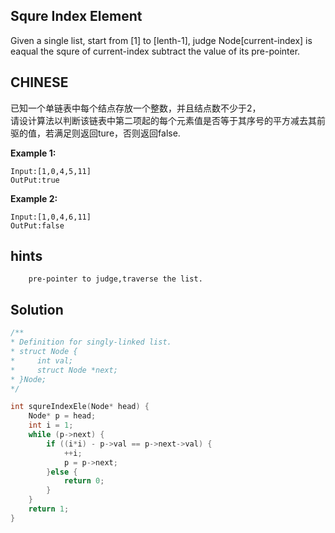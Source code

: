 ## Squre Index Element

Given a single list, start from [1] to [lenth-1], judge Node[current-index] is eaqual the squre of current-index subtract the value of its pre-pointer.

## CHINESE
已知一个单链表中每个结点存放一个整数，并且结点数不少于2，<br />
请设计算法以判断该链表中第二项起的每个元素值是否等于其序号的平方减去其前驱的值，若满足则返回ture，否则返回false. <br />

**Example 1:**
```
Input:[1,0,4,5,11]
OutPut:true
```
**Example 2:**
```
Input:[1,0,4,6,11]
OutPut:false
```

## hints
```
    pre-pointer to judge,traverse the list.
```

## Solution
``` c
/**
* Definition for singly-linked list.
* struct Node {
*     int val;
*     struct Node *next;
* }Node;
*/

int squreIndexEle(Node* head) {
    Node* p = head;
    int i = 1;
    while (p->next) {
        if ((i*i) - p->val == p->next->val) {
            ++i;
            p = p->next;
        }else {
            return 0;
        }
    }
    return 1;
}
```